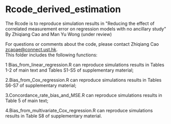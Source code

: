 # Rcode_derived_estimation
The Rcode is to reproduce simulation results in "Reducing the effect of correlated measurement error on regression models with no ancillary study" By Zhiqiang Cao and Man Yu Wong (under review)


For questions or comments about the code, please contact Zhiqiang Cao zcaoae@connect.ust.hk.  
This folder includes the following functions:

1 Bias_from_linear_regression.R can reproduce simulations results in Tables 1-2 of main text and Tables S1-S5 of supplementary material;

2.Bias_from_Cox_regression.R can reproduce simulations results in Tables S6-S7 of supplementary material;

3.Concordance_rate_bias_and_MSE.R can reproduce simulations results in Table 5 of main text;

4.Bias_from_multivariate_Cox_regression.R can reproduce simulations results in Table S8 of supplementary material.
